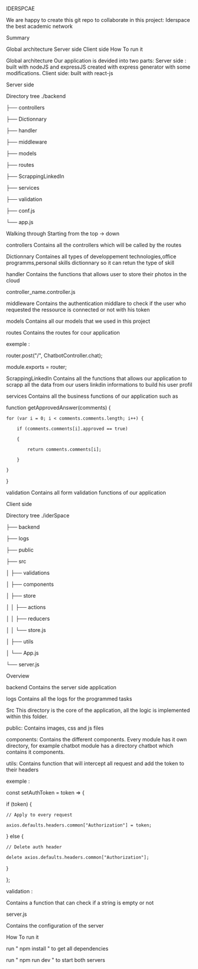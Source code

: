 IDERSPCAE

We are happy to create this git repo to collaborate in this project:
Iderspace the best academic network

Summary

Global architecture
Server side
Client side
How To run it


Global architecture
Our application is devided into two parts:
Server side : built with nodeJS and expressJS created with express generator with some modifications.
Client side: built with react-js 

Server side

Directory tree
./backend

├── controllers

├── Dictionnary

├── handler

├── middleware

├── models

├── routes

├── ScrappingLinkedIn

├── services

├── validation

├── conf.js

└── app.js

Walking through
Starting from the top -> down


controllers
Contains all the controllers which will be called by the routes

Dictionnary
Containes all types of developpement technologies,office programms,personal skills dictionnary so it can  retun the type of skill

handler
Contains the functions that allows user to store their photos in the cloud


controller_name.controller.js

middleware
Contains the authentication middlare to check if the user who requested the ressource is connected or not with his token

models
Contains all our models that we used in this project

routes
Contains the routes for cour application

exemple :

router.post("/", ChatbotController.chat);

module.exports = router;


ScrappingLinkedIn
Contains all the functions that allows our application to scrapp all the data from our users linkdin informations to build his user profil

services
Contains all the business functions of our application such as 

function getApprovedAnswer(comments) {

    for (var i = 0; i < comments.comments.length; i++) {
    
        if (comments.comments[i].approved == true)
	
        {
	
            return comments.comments[i];
	    
        }
	
    }
    
}

validation
Contains all form validation functions of our application


Client side

Directory tree
./iderSpace

├── backend

├── logs

├── public

├── src

│   ├── validations

│   ├── components

│   ├── store
	
│   │	├── actions

│   │	├── reducers

│   │   └── store.js

│   ├── utils

│   └── App.js

└── server.js

Overview


backend
Contains the server side application


logs
Contains all the logs for the programmed  tasks


Src
This directory is the core of the application, all the logic is implemented within this folder.


public: Contains images, css and js files

components: Contains the different components. Every module has it own directory, for example chatbot module has a directory chatbot which contains it components.



utils: Contains function that will intercept all request and add the token to their headers

exemple :

const setAuthToken = token => {

  if (token) {
  
    // Apply to every request
    
    axios.defaults.headers.common["Authorization"] = token;
    
  } else {
  
    // Delete auth header
    
    delete axios.defaults.headers.common["Authorization"];
    
  }
  
};




validation :

Contains a function that can check if a string is empty or not

server.js

Contains the configuration of the server

How To run it

run " npm install " to get all dependencies

run " npm run dev " to start both servers


